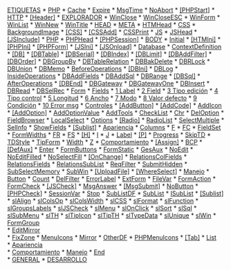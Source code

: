  [ETIQUETAS]()
    * [PHP]()
        * [Cache]()
        * [Expire]()
        * [MsgTime]()
        * [NoAbort]()
        * [[PHPStart]](tag_phpstart.md)
    * [HTTP]()
        * [[Header]](tag_header.md)
    * [EXPLORADOR]()
        * [WinClose]()
        * [WinCloseESC]()
        * [WinForm]()
        * [WinList]()
        * [WinNew]()
        * [WinTitle]()
    * [HEAD]()
        * [META]()
            * [HTMHead]()
        * [CSS]()
            * [BackgroundImage]()
            * [[CSS]](tag_css.md)
            * [[CSSAdd]](tag_cssadd.md)
            * [CSSPrint]()
        * [JS]()
            * [JSHead]()
            * [[JSInclude]](tag_jsinclude.md)
        * [PHP]()
            * [PHPHead]()
            * [[PHPSession]]()
    * [BODY]()
        * [Initial]()
            * [[HTMIni]]()
            * [[PHPIni]](tag_phpini.md)
            * [[PHPForm]]()
            * [[JSIni]](tag_jsini.md)
            * [[JSOnload]](tag_jsonload.md)
        * [Database]()
            * [ContextDefinition]()
                * [[DB]](tag_db.md)
                * [[DBTable]](tag_dbtable.md)
                * [[DBSerial]](tag_dbserial.md)
                * [[DBIndex]](tag_dbindex.md)
                * [[DBLimit]](tag_dblimit.md)
                * [[DBAddFilter]](tag_dbaddfilter.md)
                * [[DBOrder]](tag_dborder.md)
                * [DBGroupBy]()
                * [DBTableRelation]()
                * [DBBakDelete]()
                * [DBRLock]()
                * [DBUnion]()
                * [DBMemo]()
            * [BeforeOperations]()
                * [[DBIni]](tag_dbini.md)
                * [DBLog]()
            * [InsideOperations]()
                * [DBAddFields]()
                * [DBAddSql]()
                * [DBRange]()
                * [[DBSql]](tag_dbsql.md)
            * [AfterOperations]()
                * [[DBEnd]](tag_dbend.md)
                * [DBGateway]()
                * [DBGatewayOne]()
                * [DBInsert]()
                * [DBRead]()
                * [DBSelRec]()
        * [Form]()
            * [Fields](tag_fields.md)
                * [1 Label](field_lbl.md)
                * [2 Field](field_fld.md)
                * [3 Tipo edición](field_edt.md)
                * [4 Tipo control](field_ctl.md)
                * [5 Longitud](field_lng.md)
                * [6 Ancho](field_wid.md)
                * [7 Modo](field_mod.md)
                * [8 Valor defecto](field_def.md)
                * [9 Condición](field_con.md)
                * [10 Error msg](field_err.md)
            * [Controles]()
                * [[AddButton]](tag_addbutton.md)
                * [[AddCode]](tag_addcode.md)
                * [AddIcon]()
                * [[AddOption]](tag_addoption.md)
                * [AddOptionValue]()
                * [AddTools]()
                * [CheckList]()
                * [Chr]()
                * [DelOption]()
                * [FieldBrowser]()
                * [LocalSelect]()
                * [Options]()
                * [[Radio]](tag_radio.md)
                * [RadioList]()
                * [SelectMultiple]()
                * [SelInfo]()
                * [ShowFields]()
                * [[Sublist]](tag_sublist.md)
            * [Apariencia]()
                * [Columns]()
                * [F]()
                * [FC]()
                * [FieldSet]()
                * [FormWidths]()
                * [FR]()
                * [FS]()
                * [[H]](tag_h.md)
                * [I]()
                * [J]()
                * [Label]()
                * [[P]](tag_p.md)
                * [Progress]()
                * [SkipTD]()
                * [TDStyle]()
                * [TipForm]()
                * [Width]()
                * [Z]()
            * [Comportamiento]()
                * [[Assign]](tag_assign.md)
                * [BCP]()
                * [[DefAux]](tag_defaux.md)
                * [Enter]()
                * [FormButtons]()
                * [FormStatic]()
                * [GesAux]()
                * [NoEdit]()
                * [NoEditFilled]()
                * [NoSelectFill]()
                * [[OnChange]](tag_onchange.md)
                * [RelationsColFields]()
                * [RelationsFields]()
                * [RelationsSubList]()
                * [ReqFilter]()
                * [SubmitHidden]()
                * [SubSelectMemory]()
                * [SubWin]()
                * [[UploadFile]](tag_uploadfile.md)
                * [[WhereSelect]](tag_whereselect.md)
            * [Manejo]()
                * [Button]()
                * [Count]()
                * [DelFilter]()
                * [ErrorLabel]()
                * [ExtForm]()
                * [FileVar]()
                * [FormAction]()
                * [FormCheck]()
                * [[JSCheck]](tag_jscheck.md)
                * [MsgAnswer]()
                * [[MsgSubmit]](tag_msgsubmit.md)
                * [NoButton]()
                * [[PHPCheck]](tag_phpcheck.md)
                * [SessionVar]()
                * [Stop]()
                * [SubListDF]()
            * [SubList]()
                * [ISubList]()
                * [[Sublist]](tag_sublist.md)
                * [slAlign]()
                * [slColsOp]()
                * [slColsWidth]()
                * [slCSS]()
                * [slFormat]()
                * [slFunction]()
                * [slGroupsLabels]()
                * [slJSCheck]()
                * [slMenu]()
                * [slOnClick]()
                * [slSort]()
                * [slSql]()
                * [slSubMenu]()
                * [slTH]()
                * [slTipIcon]()
                * [slTipTH]()
                * [slTypeData]()
                * [slUnique]()
                * [slWin]()
        * [FormGroup]()    
            * [EditMirror]()    
            * [FixZone]()
            * [MenuIcons]()
            * [Mirror]()
            * [OtherDF]()
            * [PHPMenuIcons]()
            * [[Tab]](tag_tab.md)
        * [List]()    
            * [Apariencia]()    
            * [Comportamiento]()
            * [Manejo]()
        * [End]()        
    * [GENERAL]()
    * [DESARROLLO]()
    
    

<!--

* [FIELDS](tag_fields.md)
    * [1 field_lbl Label](field_lbl.md)
    * [2 field_fld Field](field_fld.md)
    * [3 field_edt Tipo edición](field_edt.md)
    * [4 field_ctl Tipo control](field_ctl.md)
    * [5 field_lng Longitud](field_lng.md)
    * [6 field_wid Ancho](field_wid.md)
    * [7 field_mod Modo](field_mod.md)
    * [8 field_def Valor defecto](field_def.md)
    * [9 field_con Condición](field_con.md)
    * [10 field_err Error msg](field_err.md)
    * [11 field_hlp Ayuda](field_hlp.md)
    * [12 field_plh Placeholder](field_plh.md)
    * [13 field_atr Atributos](field_atr.md)
    * [14 field_sty Style](field_sty.md)

    
    * [[AddButton]](tag_addbutton.md)
    * [[AddCode]](tag_addcode.md)
    * [[AddHiddenfield]](tag_addhiddenfield.md)
    * [[AddOption]](tag_addoption.md)
    * [[Assign]](tag_assign.md)
    * [[ButtonOk]](tag_buttonok.md)
    * [[CallSrv]](tag_callsrv.md)
    * [[CodeEditor]](tag_codeeditor.md)
    * [[CSSAdd]](tag_cssadd.md)
    * [[DB]](tag_db.md)
    * [[DBAddFilter]](tag_dbaddfilter.md)
    * [[DBEnd]](tag_dbend.md)
    * [[DBEndUploadFile]](tag_dbenduploadfile.md)
    * [[DBIndex]](tag_dbindex.md)
    * [[DBIni]](tag_dbini.md)
    * [[DBLimit]](tag_dblimit.md)
    * [[DBOrder]](tag_dborder.md)
    * [[DBRemote]](tag_dbremote.md)
    * [[DBSerial]](tag_dbserial.md)
    * [[DBSql]](tag_dbsql.md)
    * [[DBSqlReplace]](tag_dbsqlreplace.md)
    * [[DBTable]](tag_dbtable.md)
    * [[DefAux]](tag_defaux.md)
    * [[Embed]](tag_embed.md)
    * [[Field]](tag_field.md)
    * [[FixedCols]](tag_fixedcols.md)
    * [[Format]](tag_format.md)
    * [[FormatHeader]](tag_formatheader.md)
    * [[FormCols]](tag_formcols.md)
    * [[FormExpand]](tag_formexpand.md)
    * [[H]](tag_h.md)
    * [[Html]](tag_html.md)
    * [[JSCheck]](tag_jscheck.md)
    * [[JSEnd]](tag_jsend.md)
    * [[JSInclude]](tag_jsinclude.md)
    * [[JSIni]](tag_jsini.md)
    * [[JSOnload]](tag_jsonload.md)
    * [[JSOnResize]](tag_jsonresize.md)
    * [[JSOnsubmit]](tag_jsonsubmit.md)
    * [[JSSelRow]](tag_jsselrow.md)
    * [[ListConfig]](tag_listconfig.md)
    * [[MMSelector]](tag_mmselector.md)
    * [[MsgSubmit]](tag_msgsubmit.md)
    * [[NoCancelButton]](tag_nocancelbutton.md)
    * [[NoOkButton]](tag_nookbutton.md)
    * [[OnCancelForm]](tag_oncancelform.md)
    * [[OnBlur]](tag_onblur.md)
    * [[OnChange]](tag_onchange.md)
    * [[OnFocus]](tag_onfocus.md)
    * [[P]](tag_p.md)
    * [[PHPCheck]](tag_phpcheck.md)
    * [[PHPIni]](tag_phpini.md)
    * [[PHPEnd]](tag_phpend.md)
    * [[PHPStart]](tag_phpstart.md)
    * [[PICTURE]](tag_picture.md)
    * [[PreserveVar]](tag_preservevar.md)
    * [[Radio]](tag_radio.md)
    * [[RelationFields]](tag_relationfields.md)
    * [[Sublist]](tag_sublist.md)
    * [[Tab]](tag_tab.md)
    * [[Title]](tag_title.md)
    * [[UploadFile]](tag_uploadfile.md)
    * [[WhereSelect]](tag_whereselect.md)
* [VARIABLES PHP]()
    * [$_DBADDFILTER](varphp__dbaddfilter.md)
    * [$_DBJOINS](varphp__dbjoins.md)
    * [$_DBLIMIT](varphp__dblimit.md)
    * [$_DBORDER](varphp__dborder.md)
    * [$_DBTABLE](varphp__dbtable.md)
    * [$_DBWHERE](varphp__dbwhere.md)
    * [$_Data](varphp__data.md)
    * [$_FOOTERSPAN](varphp__footerspan.md)
    * [$_PRESERVEVAR](varphp__preservevar.md)
    * [$_Params](varphp__params.md)
    * [$_SERIAL](varphp__serial.md)
    * [$_SQLDATA_](varphp__sqldata_.md)
    * [$_SQL_](varphp__sql_.md)
    * [$serialFieldOrder](varphp_serialfieldorder.md)


* [Introducción](/intro.md)
* [Descarga](requirements.md)
    * [Requerimientos](requirements.md)
    * [Instalación](install.md)
    * [Configuración](configuration.md)
        * [config.ini](config.ini.md)
* [Concepto](concept.md)
    * [Modos](modes.md)
        * [Create](mode_c.md)
        * [Read](mode_r.md)
        * [Update](mode_u.md)
        * [Delete](mode_d.md)
    * [Pictures](picture.md)
* [Escalabilidad](scalability.md)
    * [Objetos](mode_objects.md)
    * [Controles UI](ui_controls.md)
* [Etiquetas (por función)](tags_main.md)
    * [[Fields]](tag_fields.md)
        * [LBL - LABEL](tag_fields_0_lbl.md)
        * [FLD - FIELD](tag_fields_1_fld.md)
        * [EDT - EDITION](tag_fields_2_edt.md)
        * [CTL - CONTROL TYPE](tag_fields_3_ctl.md)
        * [LNG - LENGTH](LNG)
        * [WID - WIDTH](WID)
        * [MOD - MODE](MOD)
        * [DEF - DEFAULT VALUE](DEF)
        * [CON - CONDITION](CON)
        * [ERR - ERRR MESSAGE](ERR)
        * [HLP - HELP](HLP)
        * [PLH - PLACEHOLDER](PLH)
        * [ATR - FIELD ATTRIBUTES](ATR)
        * [STF - INLINE CSS FOR FIELD](STF)
        * [STL - INLINE CSS FOR LABEL](STL)
        * [CLF  - CSS CLASSES FOR FIELD](CLF)
        * [CLL - CSS CLASSES FOR LABEL](CLL)
        * [TIT - TITLE](TIT)
    * [PHP]()
        * [[AddOption]](tag_addoption.md)
        * [[DB]](tag_db.md)
        * [[DBIndex]](tag_dbindex.md)
        * [[DBLimit]](tag_dblimit.md)
        * [[DBOrder]](tag_dborder.md)
        * [[DBSerial]](tag_dbserial.md)
        * [[DBTable]](tag_dbtable.md)
        * [[DefAux]](tag_defaux.md)
        * [[Field]](tag_field.md)
        * [[PHPStart]](tag_phpstart.md)
        * [[Picture]](tag_picture.md)
        * [[Radio]](tag_radio.md)
        * [[WhereSelect]](tag_whereselect.md)
    * [HTTP]()
        * [[Header]](tag_header.md)
    * [Head]()
        * [[HtmlHead]](tag_htmlhead.md)
        * [[CSS]](tag_css.md)
        * [[CSSAdd]](tag_cssadd.md)
* [Etiquetas (lista alfabética)](tags_list.md)
-->